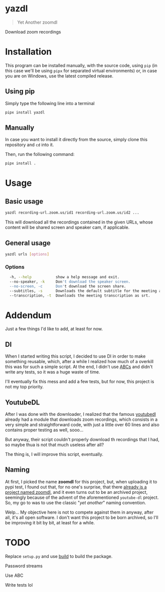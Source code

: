 # yazdl
> Yet Another zoomdl

Download zoom recordings

# Installation
This program can be installed manually, with the source code, using `pip` (in this case we'll be using `pipx` for separated virtual environments) or, in case you are on Windows, use the latest compiled release.

## Using pip
Simply type the following line into a terminal
```sh
pipx install yazdl
```

## Manually
In case you want to install it directly from the source, simply clone this repository and `cd` into it.

Then, run the following command:
```sh
pipx install .
```


# Usage
## Basic usage
```sh
yazdl recording-url.zoom.us/id1 recording-url.zoom.us/id2 ...
```

This will download all the recordings contained in the given URLs, whose content will be shared screen and speaker cam, if applicable.


## General usage
```sh
yazdl urls [options]
```

### Options
```sh
  -h, --help           show a help message and exit.
  --no-speaker, -k     Don't download the speaker screen.
  --no-screen, -c      Don't download the screen share.
  --subtitles, -s      Downloads the default subtitle for the meeting as srt.
  --transcription, -t  Downloads the meeting transcription as srt.
```

# Addendum
Just a few things I'd like to add, at least for now.

## DI
When I started writing this script, I decided to use DI in order to make something reusable, which, after a while I realized how much of a overkill this was for such a simple script. At the end, I didn't use [ABCs](https://docs.python.org/3/library/abc.html) and didn't write any tests, so it was a huge waste of time.

I'll eventually fix this mess and add a few tests, but for now, this project is not my top priority.

## YoutubeDL
After I was done with the downloader, I realized that the famous [youtubedl](https://github.com/ytdl-org/youtube-dl) already had a module that downloads zoom recordings, which consists in a very simple and straightforward code, with just a little over 60 lines and also contains proper testing as well, sooo...

But anyway, their script couldn't properly download th recordings that I had, so maybe thua is not that much useless after all?

The thing is, I will improve this script, eventually.

## Naming
At first, I picked the name **zoomdl** for this project, but, when uploading it to pypi test, I found out that, for no one's surprise, that there [already is a project named zoomdl](https://github.com/Battleman/zoomdl/), and it even turns out to be an archived project, seemingly because of the advent of the aforementioned `youtube-dl` project. So, my go to was to use the classic "_yet another_" naming convention.

Welp... My objective here is not to compete against them in anyway, after all, it's all open software. I don't want this project to be born archived, so I'll be improving it bit by bit, at least for a while.

# TODO
Replace `setup.py` and use [build](https://build.pypa.io/en/stable/) to build the package.

Password streams

Use ABC

Write tests lol
